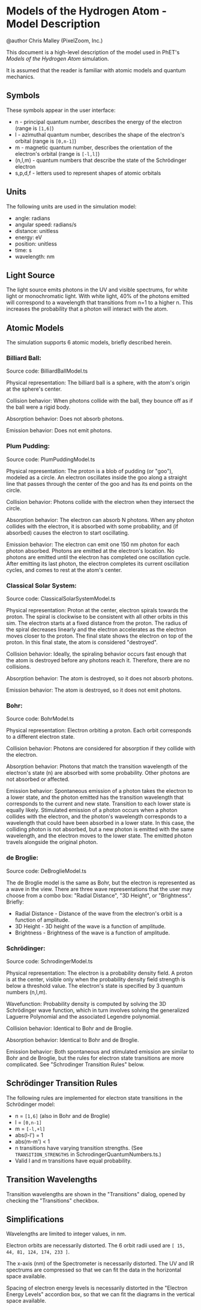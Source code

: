# Models of the Hydrogen Atom - Model Description

@author Chris Malley (PixelZoom, Inc.)

This document is a high-level description of the model used in PhET's _Models of the Hydrogen Atom_ simulation.

It is assumed that the reader is familiar with atomic models and quantum mechanics.

## Symbols

These symbols appear in the user interface:

* n - principal quantum number, describes the energy of the electron (range is `[1,6]`)
* l - azimuthal quantum number, describes the shape of the electron's orbital (range is `[0,n-1]`)
* m - magnetic quantum number, describes the orientation of the electron's orbital (range is `[-l,l]`)
* (n,l,m) - quantum numbers that describe the state of the Schrödinger electron
* s,p,d,f - letters used to represent shapes of atomic orbitals

## Units

The following units are used in the simulation model:

* angle: radians
* angular speed: radians/s 
* distance: unitless
* energy: eV
* position: unitless
* time: s
* wavelength: nm

## Light Source

The light source emits photons in the UV and visible spectrums, for white light or monochromatic light. With white 
light, 40% of the photons emitted will correspond to a wavelength that transitions from n=1 to a higher n. This
increases the probability that a photon will interact with the atom.

## Atomic Models

The simulation supports 6 atomic models, briefly described herein.

### Billiard Ball:

Source code: BilliardBallModel.ts

Physical representation: The billiard ball is a sphere, with the atom's origin at the sphere's center. 

Collision behavior: When photons collide with the ball, they bounce off as if the ball were a rigid body.

Absorption behavior: Does not absorb photons.

Emission behavior: Does not emit photons.

### Plum Pudding:

Source code: PlumPuddingModel.ts

Physical representation: The proton is a blob of pudding (or "goo"), modeled as a circle. An electron oscillates
inside the goo along a straight line that passes through the center of the goo and has its end points on the circle.

Collision behavior: Photons collide with the electron when they intersect the circle.

Absorption behavior: The electron can absorb N photons. When any photon collides with the electron, it is absorbed
with some probability, and (if absorbed) causes the electron to start oscillating.

Emission behavior: The electron can emit one 150 nm photon for each photon absorbed. Photons are emitted at the electron's 
location. No photons are emitted until the electron has completed one oscillation cycle. After emitting its last photon,
the electron completes its current oscillation cycles, and comes to rest at the atom's center.

### Classical Solar System:

Source code: ClassicalSolarSystemModel.ts

Physical representation: Proton at the center, electron spirals towards the proton. The spiral is clockwise to be
consistent with all other orbits in this sim. The electron starts at a fixed distance from the proton.
The radius of the spiral decreases linearly and the electron accelerates as the electron moves closer to the proton.
The final state shows the electron on top of the proton. In this final state, the atom is considered "destroyed".

Collision behavior: Ideally, the spiraling behavior occurs fast enough that the atom is destroyed before any 
photons reach it. Therefore, there are no collisions.

Absorption behavior: The atom is destroyed, so it does not absorb photons.

Emission behavior: The atom is destroyed, so it does not emit photons.

### Bohr:

Source code: BohrModel.ts

Physical representation: Electron orbiting a proton. Each orbit corresponds to a different electron state.

Collision behavior: Photons are considered for absorption if they collide with the electron.

Absorption behavior: Photons that match the transition wavelength of the electron's state (n) are absorbed with
some probability. Other photons are not absorbed or affected.

Emission behavior: Spontaneous emission of a photon takes the electron to a lower state, and the photon emitted has
the transition wavelength that corresponds to the current and new state. Transition to each lower state is equally likely.
Stimulated emission of a photon occurs when a photon collides with the electron, and the photon's wavelength corresponds
to a wavelength that could have been absorbed in a lower state. In this case, the colliding photon is not absorbed,
but a new photon is emitted with the same wavelength, and the electron moves to the lower state. The emitted photon
travels alongside the original photon.

### de Broglie:

Source code: DeBroglieModel.ts

The de Broglie model is the same as Bohr, but the electron is represented as a wave in the view. There are three wave
representations that the user may choose from a combo box: "Radial Distance", "3D Height", or "Brightness". Briefly:

* Radial Distance - Distance of the wave from the electron's orbit is a function of amplitude.
* 3D Height - 3D height of the wave is a function of amplitude.
* Brightness - Brightness of the wave is a function of amplitude.

### Schrödinger:

Source code: SchrodingerModel.ts

Physical representation: The electron is a probability density field. A proton is at the center, visible only when the
probability density field strength is below a threshold value. The electron's state is specified by 3 quantum numbers 
(n,l,m).

Wavefunction: Probability density is computed by solving the 3D Schrödinger wave function, which in turn involves 
solving the generalized Laguerre Polynomial and the associated Legendre polynomial.

Collision behavior: Identical to Bohr and de Broglie.

Absorption behavior: Identical to Bohr and de Broglie.

Emission behavior: Both spontaneous and stimulated emission are similar to Bohr and de Broglie, but the rules for 
electron state transitions are more complicated. See "Schrodinger Transition Rules" below.

## Schrödinger Transition Rules

The following rules are implemented for electron state transitions in the Schrödinger model:

* n = `[1,6]` (also in Bohr and de Broglie)
* l = `[0,n-1]`
* m = `[-l,+l]`
* abs(l-l') = 1
* abs(m-m') < 1
* n transitions have varying transition strengths. (See `TRANSITION_STRENGTHS` in SchrodingerQuantumNumbers.ts.)
* Valid l and m transitions have equal probability.

## Transition Wavelengths

Transition wavelengths are shown in the "Transitions" dialog, opened by checking the "Transitions" checkbox.

## Simplifications

Wavelengths are limited to integer values, in nm.

Electron orbits are necessarily distorted. The 6 orbit radii used are `[ 15, 44, 81, 124, 174, 233 ]`.

The x-axis (nm) of the Spectrometer is necessarily distorted. The UV and IR spectrums are compressed so that
we can fit the data in the horizontal space available.

Spacing of electron energy levels is necessarily distorted in the "Electron Energy Levels" accordion box,
so that we can fit the diagrams in the vertical space available.

